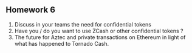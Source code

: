 ## Homework 6
1. Discuss in your teams the need for confidential tokens
2. Have you / do you want to use ZCash or other confidential
tokens ?
3. The future for Aztec and private transactions on Ethereum
in light of what has happened to Tornado Cash.
